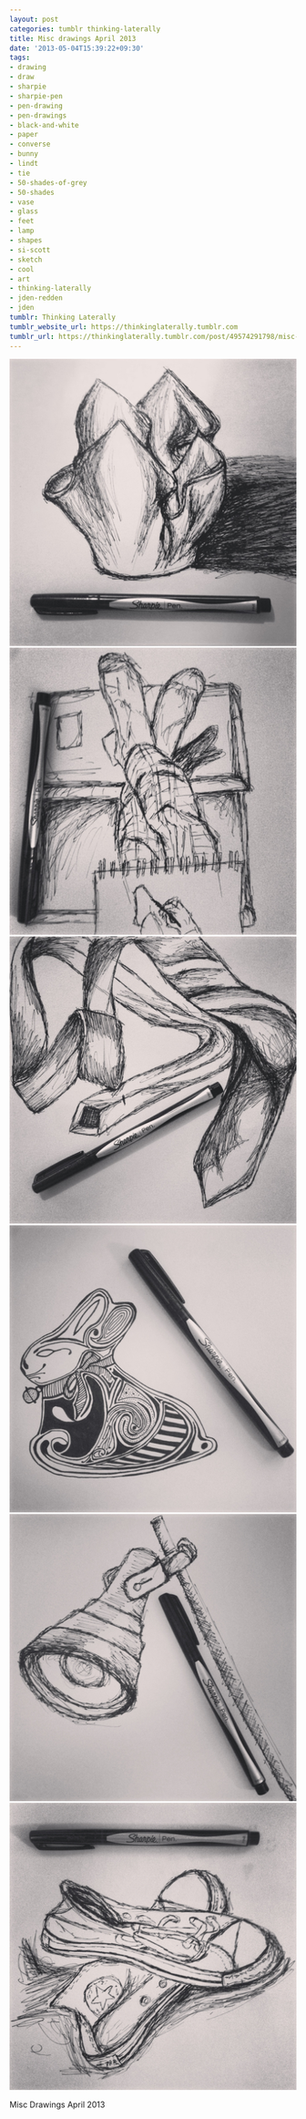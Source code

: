 ```yaml
---
layout: post
categories: tumblr thinking-laterally
title: Misc drawings April 2013
date: '2013-05-04T15:39:22+09:30'
tags:
- drawing
- draw
- sharpie
- sharpie-pen
- pen-drawing
- pen-drawings
- black-and-white
- paper
- converse
- bunny
- lindt
- tie
- 50-shades-of-grey
- 50-shades
- vase
- glass
- feet
- lamp
- shapes
- si-scott
- sketch
- cool
- art
- thinking-laterally
- jden-redden
- jden
tumblr: Thinking Laterally
tumblr_website_url: https://thinkinglaterally.tumblr.com
tumblr_url: https://thinkinglaterally.tumblr.com/post/49574291798/misc-drawings-april-2013
---
```

 ![](/content/images/tumblr/thinking-laterally/tumblr_mm9frmL4lW1qh9he3o1_1280.jpg)  
 ![](/content/images/tumblr/thinking-laterally/tumblr_mm9frmL4lW1qh9he3o4_1280.jpg)  
 ![](/content/images/tumblr/thinking-laterally/tumblr_mm9frmL4lW1qh9he3o2_1280.jpg)  
 ![](/content/images/tumblr/thinking-laterally/tumblr_mm9frmL4lW1qh9he3o3_1280.jpg)  
 ![](/content/images/tumblr/thinking-laterally/tumblr_mm9frmL4lW1qh9he3o5_1280.jpg)  
 ![](/content/images/tumblr/thinking-laterally/tumblr_mm9frmL4lW1qh9he3o6_1280.jpg)  
  

Misc Drawings April 2013

